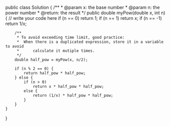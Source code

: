 public class Solution {
    /**
     * @param x: the base number
     * @param n: the power number
     * @return: the result
     */
    public double myPow(double x, int n) {
        // write your code here
        if (n == 0)
            return 1;
        if (n == 1)
            return x;
        if (n == -1)
            return 1/x;
        
        /**
         * To avoid exceeding time limit, good practice:
         *  When there is a duplicated expression, store it in a variable to avoid 
         *      calculate it mutiple times.
         */
        double half_pow = myPow(x, n/2);
        
        if (n % 2 == 0) {
            return half_pow * half_pow; 
        } else {
            if (n > 0)
                return x * half_pow * half_pow;
            else {
                return (1/x) * half_pow * half_pow;
            }
        }
    }
}
